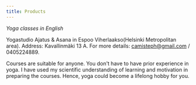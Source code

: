 ```yaml
---
title: Products
---
```



*Yoga classes in English* 

Yogastudio Ajatus & Asana in Espoo Viherlaakso(Helsinki Metropolitan area). Address: Kavallinmäki 13 A. For more details: camisteph@gmail.com / 0405224889.


Courses are suitable for anyone. You don't have to have prior experience in yoga. I have used my scientific understanding of learning and motivation in preparing the courses. Hence, yoga could become a lifelong hobby for you.



